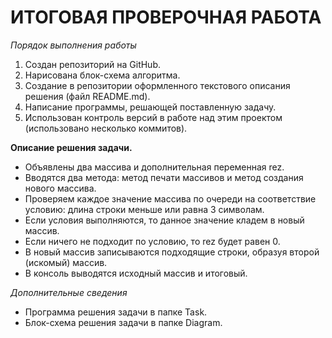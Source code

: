 # ИТОГОВАЯ ПРОВЕРОЧНАЯ РАБОТА

*Порядок выполнения работы*
1. Создан репозиторий на GitHub.
2. Нарисована блок-схема алгоритма.
3. Создание в репозитории оформленного текстового  описания решения (файл README.md).
4. Написание программы, решающей поставленную задачу.
5. Использован контроль версий в работе над этим проектом (использовано несколько коммитов).

**Описание решения задачи.**

* Объявлены два массива и дополнительная переменная rez.
* Вводятся два метода: метод печати массивов и метод создания нового массива.
* Проверяем каждое значение массива по очереди на соответствие условию: длина строки меньше или равна 3 символам.
* Если условия выполняются, то данное значение кладем в новый массив. 
* Если ничего не подходит по условию, то rez будет равен 0.
* В новый массив записываются подходящие строки, образуя второй (искомый) массив.
* В консоль выводятся исходный массив и итоговый.

*Дополнительные сведения*

* Программа решения задачи в папке Task.
* Блок-схема решения задачи в папке Diagram.
